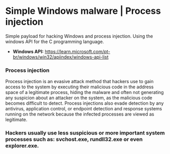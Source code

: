 # Simple Windows malware | Process injection

Simple payload for hacking Windows and process injection. Using the windows API for the C programming language. 

* **Windows API:** https://learn.microsoft.com/pt-br/windows/win32/apiindex/windows-api-list

### **Process injection**

Process injection is an evasive attack method that hackers use to gain access to the system by executing their malicious code in the address space of a legitimate process, hiding the malware and often not generating any suspicion about an attacker on the system, as the malicious code becomes difficult to detect. Process injections also evade detection by any antivirus, application control, or endpoint detection and response systems running on the network because the infected processes are viewed as legitimate. 

### Hackers usually use less suspicious or more important system processes such as: svchost.exe, rundll32.exe or even explorer.exe.

